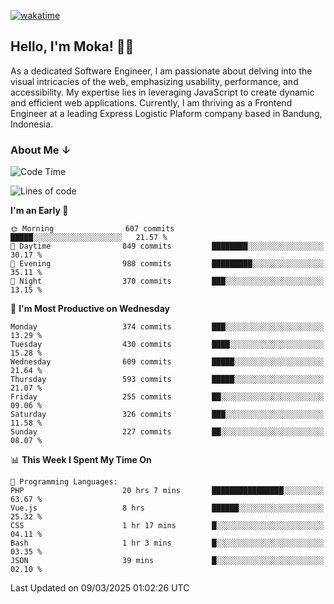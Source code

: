 [![wakatime](https://wakatime.com/badge/user/af9abd23-dba3-4dbe-973c-b045a9417a55.svg?style=social)](https://wakatime.com/@af9abd23-dba3-4dbe-973c-b045a9417a55)
## Hello, I'm Moka! 👋🏼


As a dedicated Software Engineer, I am passionate about delving into the visual intricacies of the web, emphasizing usability, performance, and accessibility. My expertise lies in leveraging JavaScript to create dynamic and efficient web applications. Currently, I am thriving as a Frontend Engineer at a leading Express Logistic Plaform company based in Bandung, Indonesia.

### About Me ↓

<!--START_SECTION:waka-->
![Code Time](http://img.shields.io/badge/Code%20Time-11%2C773%20hrs%2045%20mins-blue)

![Lines of code](https://img.shields.io/badge/From%20Hello%20World%20I%27ve%20Written-4.2%20million%20lines%20of%20code-blue)

**I'm an Early 🐤** 

```text
🌞 Morning                607 commits         █████░░░░░░░░░░░░░░░░░░░░   21.57 % 
🌆 Daytime                849 commits         ████████░░░░░░░░░░░░░░░░░   30.17 % 
🌃 Evening                988 commits         █████████░░░░░░░░░░░░░░░░   35.11 % 
🌙 Night                  370 commits         ███░░░░░░░░░░░░░░░░░░░░░░   13.15 % 
```
📅 **I'm Most Productive on Wednesday** 

```text
Monday                   374 commits         ███░░░░░░░░░░░░░░░░░░░░░░   13.29 % 
Tuesday                  430 commits         ████░░░░░░░░░░░░░░░░░░░░░   15.28 % 
Wednesday                609 commits         █████░░░░░░░░░░░░░░░░░░░░   21.64 % 
Thursday                 593 commits         █████░░░░░░░░░░░░░░░░░░░░   21.07 % 
Friday                   255 commits         ██░░░░░░░░░░░░░░░░░░░░░░░   09.06 % 
Saturday                 326 commits         ███░░░░░░░░░░░░░░░░░░░░░░   11.58 % 
Sunday                   227 commits         ██░░░░░░░░░░░░░░░░░░░░░░░   08.07 % 
```


📊 **This Week I Spent My Time On** 

```text
💬 Programming Languages: 
PHP                      20 hrs 7 mins       ████████████████░░░░░░░░░   63.67 % 
Vue.js                   8 hrs               ██████░░░░░░░░░░░░░░░░░░░   25.32 % 
CSS                      1 hr 17 mins        █░░░░░░░░░░░░░░░░░░░░░░░░   04.11 % 
Bash                     1 hr 3 mins         █░░░░░░░░░░░░░░░░░░░░░░░░   03.35 % 
JSON                     39 mins             █░░░░░░░░░░░░░░░░░░░░░░░░   02.10 % 
```


 Last Updated on 09/03/2025 01:02:26 UTC
<!--END_SECTION:waka-->
